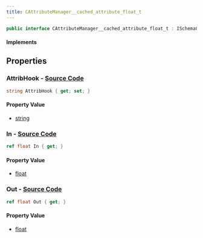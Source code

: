 ```yaml
---
title: CAttributeManager__cached_attribute_float_t
---
```


```csharp
public interface CAttributeManager__cached_attribute_float_t : ISchemaClass<CAttributeManager__cached_attribute_float_t>, ISchemaField, ISchemaClass, INativeHandle
```

#### Implements

## Properties

### **AttribHook** - [Source Code](https://github.com/swiftly-solution/swiftlys2/blob/main/managed/src/SwiftlyS2.Generated/Schemas/Interfaces/CAttributeManager__cached_attribute_float_t.cs#L18)

```csharp
string AttribHook { get; set; }
```

#### Property Value

- [string](https://learn.microsoft.com/dotnet/api/system.string)

### **In** - [Source Code](https://github.com/swiftly-solution/swiftlys2/blob/main/managed/src/SwiftlyS2.Generated/Schemas/Interfaces/CAttributeManager__cached_attribute_float_t.cs#L16)

```csharp
ref float In { get; }
```

#### Property Value

- [float](https://learn.microsoft.com/dotnet/api/system.single)

### **Out** - [Source Code](https://github.com/swiftly-solution/swiftlys2/blob/main/managed/src/SwiftlyS2.Generated/Schemas/Interfaces/CAttributeManager__cached_attribute_float_t.cs#L20)

```csharp
ref float Out { get; }
```

#### Property Value

- [float](https://learn.microsoft.com/dotnet/api/system.single)

